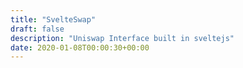 ```yaml
---
title: "SvelteSwap"
draft: false
description: "Uniswap Interface built in sveltejs"
date: 2020-01-08T00:00:30+00:00
---
```


